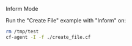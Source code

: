 Inform Mode

Run the "Create File" example with "Inform" on:

```bash
rm /tmp/test
cf-agent -I -f ./create_file.cf
```
